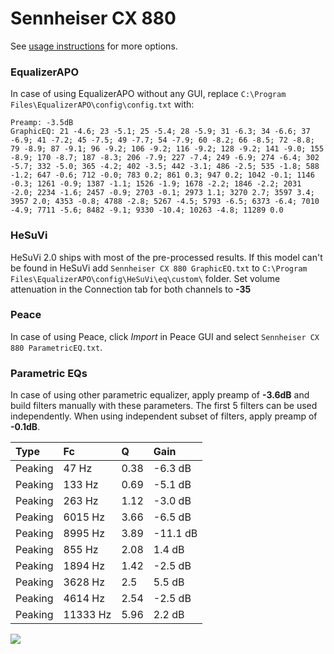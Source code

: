 # Sennheiser CX 880
See [usage instructions](https://github.com/jaakkopasanen/AutoEq#usage) for more options.

### EqualizerAPO
In case of using EqualizerAPO without any GUI, replace `C:\Program Files\EqualizerAPO\config\config.txt`
with:
```
Preamp: -3.5dB
GraphicEQ: 21 -4.6; 23 -5.1; 25 -5.4; 28 -5.9; 31 -6.3; 34 -6.6; 37 -6.9; 41 -7.2; 45 -7.5; 49 -7.7; 54 -7.9; 60 -8.2; 66 -8.5; 72 -8.8; 79 -8.9; 87 -9.1; 96 -9.2; 106 -9.2; 116 -9.2; 128 -9.2; 141 -9.0; 155 -8.9; 170 -8.7; 187 -8.3; 206 -7.9; 227 -7.4; 249 -6.9; 274 -6.4; 302 -5.7; 332 -5.0; 365 -4.2; 402 -3.5; 442 -3.1; 486 -2.5; 535 -1.8; 588 -1.2; 647 -0.6; 712 -0.0; 783 0.2; 861 0.3; 947 0.2; 1042 -0.1; 1146 -0.3; 1261 -0.9; 1387 -1.1; 1526 -1.9; 1678 -2.2; 1846 -2.2; 2031 -2.0; 2234 -1.6; 2457 -0.9; 2703 -0.1; 2973 1.1; 3270 2.7; 3597 3.4; 3957 2.0; 4353 -0.8; 4788 -2.8; 5267 -4.5; 5793 -6.5; 6373 -6.4; 7010 -4.9; 7711 -5.6; 8482 -9.1; 9330 -10.4; 10263 -4.8; 11289 0.0
```

### HeSuVi
HeSuVi 2.0 ships with most of the pre-processed results. If this model can't be found in HeSuVi add
`Sennheiser CX 880 GraphicEQ.txt` to `C:\Program Files\EqualizerAPO\config\HeSuVi\eq\custom\` folder.
Set volume attenuation in the Connection tab for both channels to **-35**

### Peace
In case of using Peace, click *Import* in Peace GUI and select `Sennheiser CX 880 ParametricEQ.txt`.

### Parametric EQs
In case of using other parametric equalizer, apply preamp of **-3.6dB** and build filters manually
with these parameters. The first 5 filters can be used independently.
When using independent subset of filters, apply preamp of **-0.1dB**.

| Type    | Fc       |    Q | Gain     |
|:--------|:---------|:-----|:---------|
| Peaking | 47 Hz    | 0.38 | -6.3 dB  |
| Peaking | 133 Hz   | 0.69 | -5.1 dB  |
| Peaking | 263 Hz   | 1.12 | -3.0 dB  |
| Peaking | 6015 Hz  | 3.66 | -6.5 dB  |
| Peaking | 8995 Hz  | 3.89 | -11.1 dB |
| Peaking | 855 Hz   | 2.08 | 1.4 dB   |
| Peaking | 1894 Hz  | 1.42 | -2.5 dB  |
| Peaking | 3628 Hz  | 2.5  | 5.5 dB   |
| Peaking | 4614 Hz  | 2.54 | -2.5 dB  |
| Peaking | 11333 Hz | 5.96 | 2.2 dB   |

![](https://raw.githubusercontent.com/jaakkopasanen/AutoEq/master/results/headphonecom/sbaf-serious/Sennheiser%20CX%20880/Sennheiser%20CX%20880.png)